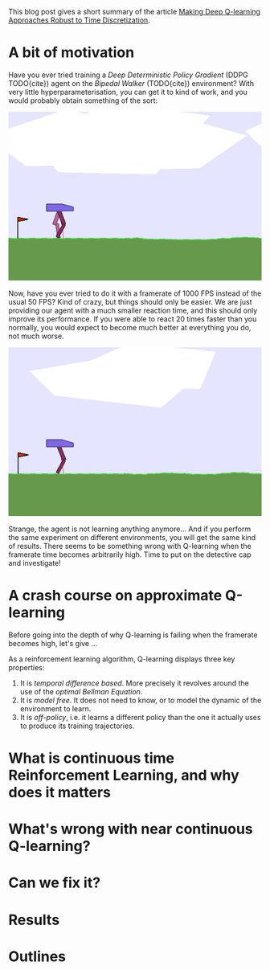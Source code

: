 This blog post gives a short summary of the article [Making Deep Q-learning Approaches Robust to Time Discretization](https://arxiv.org/abs/1901.09732).

# A bit of motivation
Have you ever tried training a *Deep Deterministic Policy Gradient* (DDPG TODO{cite})
agent on the *Bipedal Walker* (TODO{cite}) environment? With very little hyperparameterisation,
you can get it to kind of work, and you would probably obtain something of the sort:

![It is not much, but it is at least trying to go forward.](docs/vids/ddpg_high_best.gif)

Now, have you ever tried to do it with a framerate of 1000 FPS instead of the usual 50 FPS?
Kind of crazy, but things should only be easier. We are just providing our agent with a much smaller 
reaction time, and this should only improve its performance. If you were able to react 20 times faster
than you normally, you would expect to become much better at everything you do, not much worse.

![Not quite the results we were expecting...](docs/vids/ddpg_low_best.gif)

Strange, the agent is not learning anything anymore... And if you perform the same experiment
on different environments, you will get the same kind of results. There seems to be something
wrong with Q-learning when the framerate time becomes arbitrarily high. Time to put on
the detective cap and investigate!

# A crash course on approximate Q-learning
Before going into the depth of why Q-learning is failing when the framerate becomes high,
let's give ...

As a reinforcement learning algorithm, Q-learning displays three key properties:
  1. It is *temporal difference based*. More precisely it revolves around
the use of the *optimal Bellman Equation*.
  2. It is *model free*. It does not need to know, or to model the
dynamic of the environment to learn.
  3. It is *off-policy*, i.e. it learns a different policy than the one
it actually uses to produce its training trajectories.

# What is continuous time Reinforcement Learning, and why does it matters

# What's wrong with near continuous Q-learning?

# Can we fix it?

# Results

# Outlines
